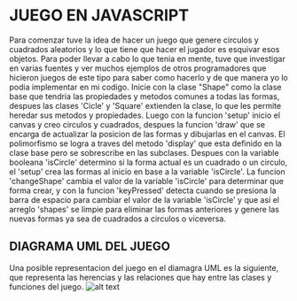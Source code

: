 # JUEGO EN JAVASCRIPT

Para comenzar tuve la idea de hacer un juego que genere circulos y cuadrados aleatorios y lo que tiene que hacer el jugador es esquivar esos objetos.
Para poder llevar a cabo lo que tenia en mente, tuve que investigar en varias fuentes y ver muchos ejemplos de otros programadores que hicieron juegos de este tipo para saber como hacerlo y de que manera yo lo podia implementar en mi codigo.
Inicie con la clase "Shape" como la clase base que tendria las propiedades y metodos comunes a todas las formas, despues las clases 'Cicle' y 'Square' extienden la clase, lo que les permite heredar sus metodos y propiedades.
Luego con la funcion 'setup' inicio el canvas y creo circulos y cuadrados, despues la funcion 'draw' que se encarga de actualizar la posicion de las formas y dibujarlas en el canvas. El polimorfismo se logra a traves del metodo 'display' que esta definido en la clase base pero se sobrescribe en las subclases.
Despues con la variable booleana 'isCircle' determino si la forma actual es un cuadrado o un circulo, el 'setup' crea las formas al inicio en base a la variable 'isCircle'.
La funcion 'changeShape' cambia el valor de la variable 'isCircle' para determinar que forma crear,  y con la funcion 'keyPressed' detecta cuando se presiona la barra de espacio para cambiar el valor de la variable 'isCircle' y que así el arreglo 'shapes' se limpie para eliminar las formas anteriores y genere las nuevas formas ya sea de cuadrados a circulos o viceversa.

## DIAGRAMA UML DEL JUEGO
Una posible representacion del juego en el diamagra UML es la siguiente, que representa las herencias y las relaciones que hay entre las clases y funciones del juego.
![alt text](https://imgur.com/a/YbDlVdi "UML")
